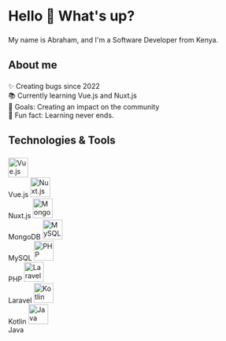 <h1 align="left">Hello 👋 What's up?</h1>

###

<p align="left">My name is Abraham, and I'm a Software Developer from Kenya.</p>

###

<h2 align="left">About me</h2>

###

<p align="left">✨ Creating bugs since 2022<br>📚 Currently learning Vue.js and Nuxt.js<br>🎯 Goals: Creating an impact on the community<br>🎲 Fun fact: Learning never ends.</p>

###

<h2 align="left">Technologies & Tools</h2>

###

<div align="left">
  <img src="https://cdn.jsdelivr.net/gh/devicons/devicon/icons/vuejs/vuejs-original.svg" height="40" alt="Vue.js logo" />
  <br/>Vue.js

  <img src="https://cdn.jsdelivr.net/gh/devicons/devicon/icons/nuxtjs/nuxtjs-original.svg" height="40" alt="Nuxt.js logo" />
  <br/>Nuxt.js

  <img src="https://cdn.jsdelivr.net/gh/devicons/devicon/icons/mongodb/mongodb-original.svg" height="40" alt="MongoDB logo" />
  <br/>MongoDB

  <img src="https://cdn.jsdelivr.net/gh/devicons/devicon/icons/mysql/mysql-original.svg" height="40" alt="MySQL logo" />
  <br/>MySQL

  <img src="https://cdn.jsdelivr.net/gh/devicons/devicon/icons/php/php-original.svg" height="40" alt="PHP logo" />
  <br/>PHP

  <img src="https://cdn.jsdelivr.net/gh/devicons/devicon/icons/laravel/laravel-plain.svg" height="40" alt="Laravel logo" />
  <br/>Laravel

  <img src="https://cdn.jsdelivr.net/gh/devicons/devicon/icons/kotlin/kotlin-original.svg" height="40" alt="Kotlin logo" />
  <br/>Kotlin

  <img src="https://cdn.jsdelivr.net/gh/devicons/devicon/icons/java/java-original.svg" height="40" alt="Java logo" />
  <br/>Java
</div>

###
